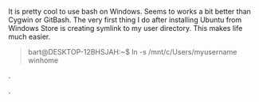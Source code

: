 It is pretty cool to use bash on Windows. Seems to works a bit better than Cygwin or GitBash. The very first thing I do after installing Ubuntu from Windows Store is creating symlink to my user directory. This makes life much easier.

> bart@DESKTOP-12BHSJAH:~$ ln -s /mnt/c/Users/myusername winhome

.

.

